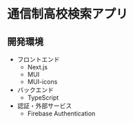 # 通信制高校検索アプリ

## 開発環境

- フロントエンド
  - Next.js
  - MUI
  - MUI-icons
- バックエンド
  - TypeScript
- 認証・外部サービス
  - Firebase Authentication
